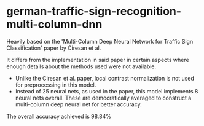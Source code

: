 # german-traffic-sign-recognition-multi-column-dnn
Heavily based on the 'Multi-Column Deep Neural Network for Traffic Sign Classification' paper by Ciresan et al.

It differs from the implementation in said paper in certain aspects where enough details about the methods used were not available.

- Unlike the Ciresan et al. paper, local contrast normalization is not used for preprocessing in this model.
- Instead of 25 neural nets, as used in the paper, this model implements 8 neural nets overall. These are democratically averaged to construct a multi-column deep neural net for better accuracy.

The overall accuracy achieved is 98.84%
